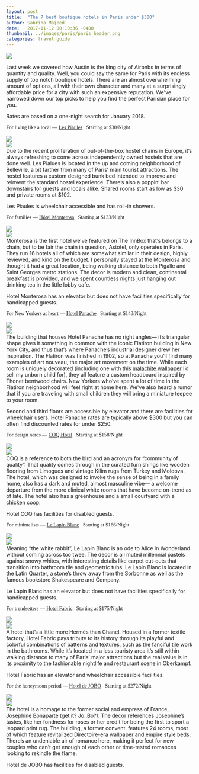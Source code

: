 ```yaml
---
layout: post
title:  "The 7 best boutique hotels in Paris under $300"
author: Sabrina Majeed
date:   2017-11-12 00:10:36 -0400
thumbnail: ../images/paris/paris_header.png
categories: travel guide
---
```


![](../images/paris/paris_header.png)

Last week we covered how Austin is the king city of Airbnbs in terms of quantity and quality. Well, you could say the same for Paris with its endless supply of top notch boutique hotels. There are an almost overwhelming amount of options, all with their own character and many at a surprisingly affordable price for a city with such an expensive reputation. We've narrowed down our top picks to help you find the perfect Parisian place for you.

<p class="tc f6 light-silver i mt4 mb4">Rates are based on a one-night search for January 2018.</p>

<p class="f3 pt3 lh-title" style="font-family: 'Gilroy-ExtraBold'">For living like a local — <a href="http://www.lespiaules.com/" target="_blank" class="link underline-hover orange">Les Piaules</a><span class="f5 light-silver">&nbsp; &nbsp;Starting at $30/Night</span></p>
<div class="fl w-100 w-50-ns pr1-ns mb1 mb0-ns">
<img src="../images/paris/lespiales1.png">
</div>
<div class="fl w-100 w-50-ns pl1-ns mb3">
<img src="../images/paris/lespiales2.png">
</div>
Due to the recent proliferation of out-of-the-box hostel chains in Europe, it’s always refreshing to come across independently owned hostels that are done well. Les Pialues is located in the up and coming neighborhood of Belleville, a bit farther from many of Paris’ main tourist attractions. The hostel features a custom designed bunk bed intended to improve and reinvent the standard hostel experience. There’s also a poppin’ bar downstairs for guests and locals alike. Shared rooms start as low as $30 and private rooms at $102.
<p class="f6 i light-silver">Les Piaules is wheelchair accessible and has roll-in showers.</p>

<p class="f3 pt3 lh-title" style="font-family: 'Gilroy-ExtraBold'">For families — <a href="https://en.astotel.com/hotel/monterosa-en/overview" target="_blank" class="link underline-hover orange">Hôtel Monterosa</a><span class="f5 light-silver">&nbsp; &nbsp;Starting at $133/Night</span></p>
<div class="fl w-100 w-50-ns pr1-ns mb1 mb0-ns">
<img src="../images/paris/monterosa1.png">
</div>
<div class="fl w-100 w-50-ns pl1-ns mb3">
<img src="../images/paris/monterosa2.png">
</div>
Monterosa is the first hotel we’ve featured on The InnBox that’s belongs to a chain, but to be fair the chain in question, Astotel, only operates in Paris. They run 16 hotels all of which are somewhat similar in their design, highly reviewed, and kind on the budget. I personally stayed at the Monterosa and thought it had a great location, being walking distance to both Pigalle and Saint Georges metro stations. The decor is modern and clean, continental breakfast is provided, and we spent countless nights just hanging out drinking tea in the little lobby cafe.
<p class="f6 i light-silver">Hotel Monterosa has an elevator but does not have facilities specifically for handicapped guests.</p>

<p class="f3 pt3 lh-title" style="font-family: 'Gilroy-ExtraBold'">For New Yorkers at heart — <a href="https://hotelpanache.com" target="_blank" class="link underline-hover orange">Hotel Panache</a><span class="f5 light-silver">&nbsp; &nbsp;Starting at $143/Night</span></p>
<div class="fl w-100 w-50-ns pr1-ns mb1 mb0-ns">
<img src="../images/paris/panache1.png">
</div>
<div class="fl w-100 w-50-ns pl1-ns mb3">
<img src="../images/paris/panache2.png">
</div>
The building that houses Hotel Panache has no right angles— it’s triangular shape gives it something in common with the iconic Flatiron building in New York City, and thus that’s where Panache’s industrial designer drew her inspiration. The Flatiron was finished in 1902, so at Panache you’ll find many examples of art nouveau, the major art movement on the time. While each room is uniquely decorated (including one with this <a href="https://www.cole-and-son.com/en/collection-fornasetti/wallpaper-77/7024/">malachite wallpaper</a> I’d sell my unborn child for), they all feature a custom headboard inspired by Thonet bentwood chairs. New Yorkers who’ve spent a lot of time in the Flatiron neighborhood will feel right at home here. We've also heard a rumor that if you are traveling with small children they will bring a miniature teepee to your room.
<p class="f6 i light-silver">Second and third floors are accessible by elevator and there are facilities for wheelchair users. Hotel Panache rates are typically above $300 but you can often find discounted rates for under $250.</p>

<p class="f3 pt3 lh-title" style="font-family: 'Gilroy-ExtraBold'">For design nerds — <a href="http://www.coqhotelparis.com/en/" target="_blank" class="link underline-hover orange">COQ Hotel</a><span class="f5 light-silver">&nbsp; &nbsp;Starting at $158/Night</span></p>
<div class="fl w-100 w-50-ns pr1-ns mb1 mb0-ns">
<img src="../images/paris/coq1.png">
</div>
<div class="fl w-100 w-50-ns pl1-ns mb3">
<img src="../images/paris/coq2.png">
</div>
COQ is a reference to both the bird and an acronym for “community of quality”. That quality comes through in the curated furnishings like wooden flooring from Limogues and vintage Kilim rugs from Turkey and Moldova. The hotel, which was designed to invoke the sense of being in a family home, also has a dark and muted, almost masculine vibe— a welcome departure from the more clinical white rooms that have become on-trend as of late. The hotel also has a greenhouse and a small courtyard with a chicken coop.
<p class="f6 i light-silver">Hotel COQ has facilities for disabled guests.</p>

<p class="f3 pt3 lh-title" style="font-family: 'Gilroy-ExtraBold'">For minimalists — <a href="https://hotel-lapin-blanc.com/" target="_blank" class="link underline-hover orange">Le Lapin Blanc</a><span class="f5 light-silver">&nbsp; &nbsp;Starting at $166/Night</span></p>
<div class="fl w-100 w-50-ns pr1-ns mb1 mb0-ns">
<img src="../images/paris/lapinblanc1.png">
</div>
<div class="fl w-100 w-50-ns pl1-ns mb3">
<img src="../images/paris/lapinblanc2.png">
</div>
Meaning “the white rabbit”, Le Lapin Blanc is an ode to Alice in Wonderland without coming across too twee. The decor is all muted millennial pastels against snowy whites, with interesting details like carpet cut-outs that transition into bathroom tile and geometric tubs. Le Lapin Blanc is located in the Latin Quarter, a stone’s throw away from the Sorbonne as well as the famous bookstore Shakespeare and Company.
<p class="f6 i light-silver">Le Lapin Blanc has an elevator but does not have facilities specifically for handicapped guests.</p>

<p class="f3 pt3 lh-title" style="font-family: 'Gilroy-ExtraBold'">For trendsetters — <a href="https://www.hotelfabric.com/" target="_blank" class="link underline-hover orange">Hotel Fabric</a><span class="f5 light-silver">&nbsp; &nbsp;Starting at $175/Night</span></p>
<div class="fl w-100 w-50-ns pr1-ns mb1 mb0-ns">
<img src="../images/paris/fabric1.png">
</div>
<div class="fl w-100 w-50-ns pl1-ns mb3">
<img src="../images/paris/fabric2.png">
</div>
A hotel that’s a little more Hermès than Chanel. Housed in a former textile factory, Hotel Fabric pays tribute to its history through its playful and colorful combinations of patterns and textures, such as the fanciful tile work in the bathrooms. While it’s located in a less touristy area it’s still within walking distance to many of Paris’ major attractions but the real value is in its proximity to the fashionable nightlife and restaurant scene in Oberkampf.
<p class="f6 i light-silver">Hotel Fabric has an elevator and wheelchair accessible facilities.</p>

<p class="f3 pt3 lh-title" style="font-family: 'Gilroy-ExtraBold'">For the honeymoon period — <a href="http://www.hoteldejobo.paris/" target="_blank" class="link underline-hover orange">Hotel de JOBO</a><span class="f5 light-silver">&nbsp; &nbsp;Starting at $272/Night</span></p>
<div class="fl w-100 w-50-ns pr1-ns mb1 mb0-ns">
<img src="../images/paris/jobo1.png">
</div>
<div class="fl w-100 w-50-ns pl1-ns mb3">
<img src="../images/paris/jobo2.png">
</div>
The hotel is a homage to the former social and empress of France, Josephine Bonaparte (get it? Jo..Bo?). The decor references Josephine’s tastes, like her fondness for roses or her credit for being the first to sport a leopard print rug. The building, a former convent. features 24 rooms, most of which feature revitalized Directoire-era wallpaper and empire style beds. There’s an undeniable air of romance here, making it perfect for new couples who can’t get enough of each other or time-tested romances looking to rekindle the flame.
<p class="f6 i light-silver">Hotel de JOBO has facilities for disabled guests.</p>
